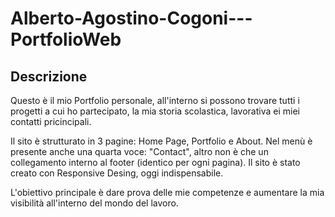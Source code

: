 # Alberto-Agostino-Cogoni---PortfolioWeb
## Descrizione
Questo è il mio Portfolio personale, all'interno si possono trovare tutti i progetti a cui ho partecipato, la mia storia scolastica, lavorativa ei miei contatti pricincipali.

Il sito è strutturato in 3 pagine: Home Page, Portfolio e About. Nel menù è presente anche una quarta voce: "Contact", altro non è che un collegamento interno al footer (identico per ogni pagina). Il sito è stato creato con Responsive Desing, oggi indispensabile.

L'obiettivo principale è dare prova delle mie competenze e aumentare la mia visibilità all'interno del mondo del lavoro.
